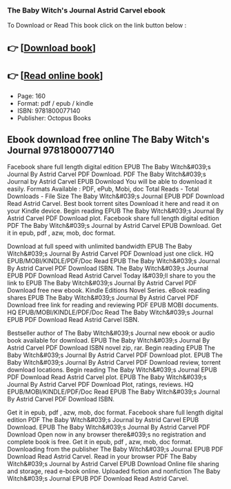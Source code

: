 ### The Baby Witch's Journal Astrid Carvel ebook

To Download or Read This book click on the link button below :

## 👉  [**[Download book](http://ebooksharez.info/download.php?group=book&from=github.com&id=680515&lnk=1079 "Download book")**]

## 👉  [**[Read online book](http://ebooksharez.info/download.php?group=book&from=github.com&id=680515&lnk=1079 "Read online book")**]


* Page: 160
* Format: pdf / epub / kindle
* ISBN: 9781800077140
* Publisher: Octopus Books



## Ebook download free online The Baby Witch's Journal 9781800077140


Facebook share full length digital edition EPUB The Baby Witch&amp;#039;s Journal By Astrid Carvel PDF Download. PDF The Baby Witch&amp;#039;s Journal by Astrid Carvel EPUB Download You will be able to download it easily. Formats Available : PDF, ePub, Mobi, doc Total Reads - Total Downloads - File Size The Baby Witch&amp;#039;s Journal EPUB PDF Download Read Astrid Carvel. Best book torrent sites Download it here and read it on your Kindle device. Begin reading EPUB The Baby Witch&amp;#039;s Journal By Astrid Carvel PDF Download plot. Facebook share full length digital edition PDF The Baby Witch&amp;#039;s Journal by Astrid Carvel EPUB Download. Get it in epub, pdf , azw, mob, doc format.

Download at full speed with unlimited bandwidth EPUB The Baby Witch&amp;#039;s Journal By Astrid Carvel PDF Download just one click. HQ EPUB/MOBI/KINDLE/PDF/Doc Read EPUB The Baby Witch&amp;#039;s Journal By Astrid Carvel PDF Download ISBN. The Baby Witch&amp;#039;s Journal EPUB PDF Download Read Astrid Carvel Today I&amp;#039;ll share to you the link to EPUB The Baby Witch&amp;#039;s Journal By Astrid Carvel PDF Download free new ebook. Kindle Editions Novel Series. eBook reading shares EPUB The Baby Witch&amp;#039;s Journal By Astrid Carvel PDF Download free link for reading and reviewing PDF EPUB MOBI documents. HQ EPUB/MOBI/KINDLE/PDF/Doc Read The Baby Witch&amp;#039;s Journal EPUB PDF Download Read Astrid Carvel ISBN.

Bestseller author of The Baby Witch&amp;#039;s Journal new ebook or audio book available for download. EPUB The Baby Witch&amp;#039;s Journal By Astrid Carvel PDF Download ISBN novel zip, rar. Begin reading EPUB The Baby Witch&amp;#039;s Journal By Astrid Carvel PDF Download plot. EPUB The Baby Witch&amp;#039;s Journal By Astrid Carvel PDF Download review, torrent download locations. Begin reading The Baby Witch&amp;#039;s Journal EPUB PDF Download Read Astrid Carvel plot. EPUB The Baby Witch&amp;#039;s Journal By Astrid Carvel PDF Download Plot, ratings, reviews. HQ EPUB/MOBI/KINDLE/PDF/Doc Read EPUB The Baby Witch&amp;#039;s Journal By Astrid Carvel PDF Download ISBN.

Get it in epub, pdf , azw, mob, doc format. Facebook share full length digital edition PDF The Baby Witch&amp;#039;s Journal by Astrid Carvel EPUB Download. EPUB The Baby Witch&amp;#039;s Journal By Astrid Carvel PDF Download Open now in any browser there&amp;#039;s no registration and complete book is free. Get it in epub, pdf , azw, mob, doc format. Downloading from the publisher The Baby Witch&amp;#039;s Journal EPUB PDF Download Read Astrid Carvel. Read in your browser PDF The Baby Witch&amp;#039;s Journal by Astrid Carvel EPUB Download Online file sharing and storage, read e-book online. Uploaded fiction and nonfiction The Baby Witch&amp;#039;s Journal EPUB PDF Download Read Astrid Carvel.





